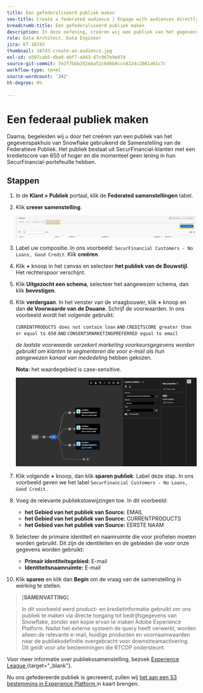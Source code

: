 ```yaml
---
title: Een gefederaliseerd publiek maken
seo-title: Create a federated audience | Engage with audiences directly from your data warehouse using Federated Audience Composition
breadcrumb-title: Een gefederaliseerd publiek maken
description: In deze oefening, creëren wij een publiek van het gegevenspakhuis van Snowflake gebruikend de Samenstelling van de Federatieve Publiek.
role: Data Architect, Data Engineer
jira: KT-18743
thumbnail: 18743-create-an-audience.jpg
exl-id: a507cab5-dba9-4bf7-a043-d7c967e9e07d
source-git-commit: 7e2f7bbb392eba51c0d6b9ccc8224c2081a01c7c
workflow-type: tm+mt
source-wordcount: '342'
ht-degree: 0%

---
```


# Een federaal publiek maken

Daarna, begeleiden wij u door het creëren van een publiek van het gegevenspakhuis van Snowflake gebruikend de Samenstelling van de Federatieve Publiek. Het publiek bestaat uit SecurFinancial-klanten met een kredietscore van 650 of hoger en die momenteel geen lening in hun SecurFinancial-portefeuille hebben.

## Stappen

1. In de **Klant > Publiek** portaal, klik de **Federated samenstellingen** tabel.
2. Klik **creeer samenstelling**.

   ![ creeer-samenstelling ](assets/create-composition.png)

3. Label uw compositie. In ons voorbeeld: `SecurFinancial Customers - No Loans, Good Credit`. Klik **creëren**.

4. Klik **+** knoop in het canvas en selecteer **het publiek van de Bouwstijl**. Het rechterspoor verschijnt.

5. Klik **Uitgezocht een schema**, selecteer het aangewezen schema, dan klik **bevestigen**.

6. Klik **verdergaan**. In het venster van de vraagbouwer, klik **+** knoop en dan **de Voorwaarde van de Douane**. Schrijf de voorwaarden. In ons voorbeeld wordt het volgende gebruikt:

   `CURRENTPRODUCTS does not contain loan`
   `AND`
   `CREDITSCORE greater than or equal to 650`
   `AND`
   `CONSENTSMARKETINGPREFERRED equal to email`

   *de laatste voorwaarde verzekert marketing voorkeursgegevens worden gebruikt om klanten te segmenteren die voor e-mail als hun aangewezen kanaal van mededeling* hebben gekozen.

   **Nota:** het waardegebied is case-sensitive.

   ![ vraag-bouwer ](assets/query-builder.png)

7. Klik volgende **+** knoop, dan klik **sparen publiek**. Label deze stap. In ons voorbeeld geven we het label `SecurFinancial Customers - No Loans, Good Credit` .

8. Voeg de relevante publiekstoewijzingen toe. In dit voorbeeld:

   - **het Gebied van het publiek van Source:** EMAIL
   - **het Gebied van het publiek van Source:** CURRENTPRODUCTS
   - **het Gebied van het publiek van Source:** EERSTE NAAM

9. Selecteer de primaire identiteit en naamruimte die voor profielen moeten worden gebruikt. Dit zijn de identiteiten en de gebieden die voor onze gegevens worden gebruikt:

   - **Primair identiteitsgebied:** E-mail
   - **Identiteitsnaamruimte:** E-mail

10. Klik **sparen** en klik dan **Begin** om de vraag van de samenstelling in werking te stellen.

>[**SAMENVATTING**]
>
> In dit voorbeeld werd product- en kredietinformatie gebruikt om ons publiek te maken via directe toegang tot bedrijfsgegevens van Snowflake, zonder een kopie ervan te maken Adobe Experience Platform. Nadat het externe systeem de query heeft verwerkt, worden alleen de relevante e-mail, huidige producten en voornaamwaarden naar de publieksdefinitie overgebracht voor downstreamactivering. Dit geldt voor alle bestemmingen die RTCDP ondersteunt.

Voor meer informatie over publiekssamenstelling, bezoek [ Experience League ](https://experienceleague.adobe.com/en/docs/federated-audience-composition/using/compositions/create-composition/create-composition){target="_blank"}.

Nu ons gefedereerde publiek is gecreeerd, zullen wij [ het aan een S3 bestemming in Experience Platform ](map-federated-audience-to-s3.md) in kaart brengen.
